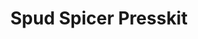 ---
title: Spud Spicer Presskit
feature_image: /images/pic02.jpg
feature_description: Have a taste of Spud Spicer's first creation. Scoopy Cereal is a hilariously delicious game of timing and coordination. With many tasty cereals to unlock, you won't be able to resist trying them all!
feature_order: 1
---